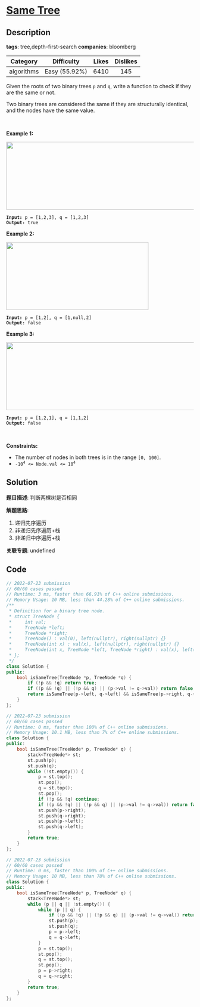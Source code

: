 # [Same Tree](https://leetcode.com/problems/same-tree/description/)

## Description

**tags**: tree,depth-first-search
**companies**: bloomberg

|  Category  |  Difficulty   | Likes | Dislikes |
| :--------: | :-----------: | :---: | :------: |
| algorithms | Easy (55.92%) | 6410  |   145    |

<p>Given the roots of two binary trees <code>p</code> and <code>q</code>, write a function to check if they are the same or not.</p>

<p>Two binary trees are considered the same if they are structurally identical, and the nodes have the same value.</p>

<p>&nbsp;</p>
<p><strong>Example 1:</strong></p>
<img alt="" src="https://assets.leetcode.com/uploads/2020/12/20/ex1.jpg" style="width: 622px; height: 182px;" />
<pre><code><strong>Input:</strong> p = [1,2,3], q = [1,2,3]
<strong>Output:</strong> true</code></pre>

<p><strong>Example 2:</strong></p>
<img alt="" src="https://assets.leetcode.com/uploads/2020/12/20/ex2.jpg" style="width: 382px; height: 182px;" />
<pre><code><strong>Input:</strong> p = [1,2], q = [1,null,2]
<strong>Output:</strong> false</code></pre>

<p><strong>Example 3:</strong></p>
<img alt="" src="https://assets.leetcode.com/uploads/2020/12/20/ex3.jpg" style="width: 622px; height: 182px;" />
<pre><code><strong>Input:</strong> p = [1,2,1], q = [1,1,2]
<strong>Output:</strong> false</code></pre>

<p>&nbsp;</p>
<p><strong>Constraints:</strong></p>

<ul>
  <li>The number of nodes in both trees is in the range <code>[0, 100]</code>.</li>
  <li><code>-10<sup>4</sup> &lt;= Node.val &lt;= 10<sup>4</sup></code></li>
</ul>

## Solution

**题目描述**: 判断两棵树是否相同

**解题思路**:

1. 递归先序遍历
2. 非递归先序遍历+栈
3. 非递归中序遍历+栈

**关联专题**: undefined

## Code

```cpp
// 2022-07-23 submission
// 60/60 cases passed
// Runtime: 3 ms, faster than 66.91% of C++ online submissions.
// Memory Usage: 10 MB, less than 44.28% of C++ online submissions.
/**
 * Definition for a binary tree node.
 * struct TreeNode {
 *     int val;
 *     TreeNode *left;
 *     TreeNode *right;
 *     TreeNode() : val(0), left(nullptr), right(nullptr) {}
 *     TreeNode(int x) : val(x), left(nullptr), right(nullptr) {}
 *     TreeNode(int x, TreeNode *left, TreeNode *right) : val(x), left(left), right(right) {}
 * };
 */
class Solution {
public:
    bool isSameTree(TreeNode *p, TreeNode *q) {
        if (!p && !q) return true;
        if ((p && !q) || (!p && q) || (p->val != q->val)) return false;
        return isSameTree(p->left, q->left) && isSameTree(p->right, q->right);
    }
};
```

```cpp
// 2022-07-23 submission
// 60/60 cases passed
// Runtime: 0 ms, faster than 100% of C++ online submissions.
// Memory Usage: 10.1 MB, less than 7% of C++ online submissions.
class Solution {
public:
    bool isSameTree(TreeNode* p, TreeNode* q) {
        stack<TreeNode*> st;
        st.push(p);
        st.push(q);
        while (!st.empty()) {
            p = st.top();
            st.pop();
            q = st.top();
            st.pop();
            if (!p && !q) continue;
            if ((p && !q) || (!p && q) || (p->val != q->val)) return false;
            st.push(p->right);
            st.push(q->right);
            st.push(p->left);
            st.push(q->left);
        }
        return true;
    }
};
```

```cpp
// 2022-07-23 submission
// 60/60 cases passed
// Runtime: 0 ms, faster than 100% of C++ online submissions.
// Memory Usage: 10 MB, less than 78% of C++ online submissions.
class Solution {
public:
    bool isSameTree(TreeNode* p, TreeNode* q) {
        stack<TreeNode*> st;
        while (p || q || !st.empty()) {
            while (p || q) {
                if ((p && !q) || (!p && q) || (p->val != q->val)) return false;
                st.push(p);
                st.push(q);
                p = p->left;
                q = q->left;
            }
            p = st.top();
            st.pop();
            q = st.top();
            st.pop();
            p = p->right;
            q = q->right;
        }
        return true;
    }
};
```
